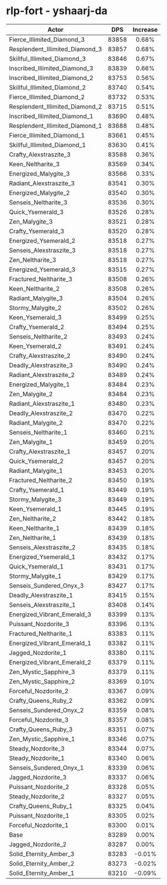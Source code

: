 # rlp-fort - yshaarj-da
| Actor | DPS | Increase |
|---|:---:|:---:|
|Fierce_Illimited_Diamond_3|83858|0.68%|
|Resplendent_Illimited_Diamond_3|83857|0.68%|
|Skillful_Illimited_Diamond_3|83846|0.67%|
|Inscribed_Illimited_Diamond_3|83839|0.66%|
|Inscribed_Illimited_Diamond_2|83753|0.56%|
|Skillful_Illimited_Diamond_2|83740|0.54%|
|Fierce_Illimited_Diamond_2|83732|0.53%|
|Resplendent_Illimited_Diamond_2|83715|0.51%|
|Inscribed_Illimited_Diamond_1|83690|0.48%|
|Resplendent_Illimited_Diamond_1|83688|0.48%|
|Fierce_Illimited_Diamond_1|83661|0.45%|
|Skillful_Illimited_Diamond_1|83630|0.41%|
|Crafty_Alexstraszite_3|83588|0.36%|
|Keen_Neltharite_3|83569|0.34%|
|Energized_Malygite_3|83566|0.33%|
|Radiant_Alexstraszite_3|83541|0.30%|
|Energized_Malygite_2|83540|0.30%|
|Senseis_Neltharite_3|83536|0.30%|
|Quick_Ysemerald_3|83526|0.28%|
|Zen_Malygite_3|83521|0.28%|
|Crafty_Ysemerald_3|83520|0.28%|
|Energized_Ysemerald_2|83518|0.27%|
|Senseis_Alexstraszite_3|83518|0.27%|
|Zen_Neltharite_3|83518|0.27%|
|Energized_Ysemerald_3|83515|0.27%|
|Fractured_Neltharite_3|83508|0.26%|
|Keen_Neltharite_2|83508|0.26%|
|Radiant_Malygite_3|83504|0.26%|
|Stormy_Malygite_2|83502|0.26%|
|Keen_Ysemerald_3|83499|0.25%|
|Crafty_Ysemerald_2|83494|0.25%|
|Senseis_Neltharite_2|83493|0.24%|
|Keen_Ysemerald_2|83491|0.24%|
|Crafty_Alexstraszite_2|83490|0.24%|
|Deadly_Alexstraszite_3|83490|0.24%|
|Radiant_Alexstraszite_2|83489|0.24%|
|Energized_Malygite_1|83484|0.23%|
|Zen_Malygite_2|83484|0.23%|
|Radiant_Alexstraszite_1|83480|0.23%|
|Deadly_Alexstraszite_2|83470|0.22%|
|Radiant_Malygite_2|83470|0.22%|
|Senseis_Neltharite_1|83460|0.21%|
|Zen_Malygite_1|83459|0.20%|
|Crafty_Alexstraszite_1|83457|0.20%|
|Quick_Ysemerald_2|83457|0.20%|
|Radiant_Malygite_1|83453|0.20%|
|Fractured_Neltharite_2|83450|0.19%|
|Crafty_Ysemerald_1|83449|0.19%|
|Stormy_Malygite_3|83449|0.19%|
|Keen_Ysemerald_1|83445|0.19%|
|Zen_Neltharite_2|83442|0.18%|
|Keen_Neltharite_1|83439|0.18%|
|Zen_Neltharite_1|83439|0.18%|
|Senseis_Alexstraszite_2|83435|0.18%|
|Energized_Ysemerald_1|83432|0.17%|
|Quick_Ysemerald_1|83431|0.17%|
|Stormy_Malygite_1|83429|0.17%|
|Senseis_Sundered_Onyx_3|83427|0.17%|
|Deadly_Alexstraszite_1|83415|0.15%|
|Senseis_Alexstraszite_1|83408|0.14%|
|Energized_Vibrant_Emerald_3|83399|0.13%|
|Puissant_Nozdorite_3|83396|0.13%|
|Fractured_Neltharite_1|83383|0.11%|
|Energized_Vibrant_Emerald_1|83382|0.11%|
|Jagged_Nozdorite_1|83380|0.11%|
|Energized_Vibrant_Emerald_2|83379|0.11%|
|Zen_Mystic_Sapphire_3|83379|0.11%|
|Zen_Mystic_Sapphire_2|83369|0.10%|
|Forceful_Nozdorite_2|83367|0.09%|
|Crafty_Queens_Ruby_2|83362|0.09%|
|Senseis_Sundered_Onyx_2|83359|0.08%|
|Forceful_Nozdorite_3|83357|0.08%|
|Crafty_Queens_Ruby_3|83351|0.07%|
|Zen_Mystic_Sapphire_1|83346|0.07%|
|Steady_Nozdorite_3|83344|0.07%|
|Steady_Nozdorite_1|83340|0.06%|
|Senseis_Sundered_Onyx_1|83339|0.06%|
|Jagged_Nozdorite_3|83337|0.06%|
|Puissant_Nozdorite_2|83328|0.05%|
|Steady_Nozdorite_2|83327|0.05%|
|Crafty_Queens_Ruby_1|83325|0.04%|
|Puissant_Nozdorite_1|83305|0.02%|
|Forceful_Nozdorite_1|83300|0.01%|
|Base|83289|0.00%|
|Jagged_Nozdorite_2|83287|0.00%|
|Solid_Eternity_Amber_3|83283|-0.01%|
|Solid_Eternity_Amber_2|83273|-0.02%|
|Solid_Eternity_Amber_1|83210|-0.09%|
